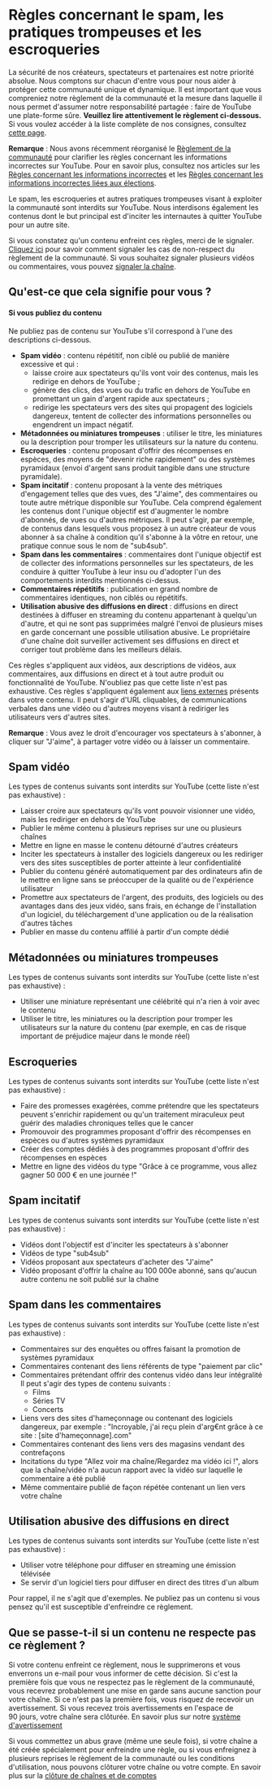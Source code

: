 Règles concernant le spam, les pratiques trompeuses et les escroqueries
=======================================================================

La sécurité de nos créateurs, spectateurs et partenaires est notre priorité absolue. Nous comptons sur chacun d'entre vous pour nous aider à protéger cette communauté unique et dynamique. Il est important que vous compreniez notre règlement de la communauté et la mesure dans laquelle il nous permet d'assumer notre responsabilité partagée : faire de YouTube une plate-forme sûre. **Veuillez lire attentivement le règlement ci-dessous.** Si vous voulez accéder à la liste complète de nos consignes, consultez [cette page](https://support.google.com/youtube/answer/9288567).

**Remarque** : Nous avons récemment réorganisé le [Règlement de la communauté](https://support.google.com/youtube/answer/9288567) pour clarifier les règles concernant les informations incorrectes sur YouTube. Pour en savoir plus, consultez nos articles sur les [Règles concernant les informations incorrectes](https://support.google.com/youtube/answer/10834785) et les [Règles concernant les informations incorrectes liées aux élections](https://support.google.com/youtube/answer/10835034).

Le spam, les escroqueries et autres pratiques trompeuses visant à exploiter la communauté sont interdits sur YouTube. Nous interdisons également les contenus dont le but principal est d'inciter les internautes à quitter YouTube pour un autre site.

Si vous constatez qu'un contenu enfreint ces règles, merci de le signaler. [Cliquez ici](https://support.google.com/youtube/answer/2802027) pour savoir comment signaler les cas de non-respect du règlement de la communauté. Si vous souhaitez signaler plusieurs vidéos ou commentaires, vous pouvez [signaler la chaîne](https://support.google.com/youtube/answer/2802027#report_channel).

Qu'est-ce que cela signifie pour vous ?
---------------------------------------

#### Si vous publiez du contenu

Ne publiez pas de contenu sur YouTube s'il correspond à l'une des descriptions ci-dessous.

*   **Spam vidéo** : contenu répétitif, non ciblé ou publié de manière excessive et qui :
    *   laisse croire aux spectateurs qu'ils vont voir des contenus, mais les redirige en dehors de YouTube ;
    *   génère des clics, des vues ou du trafic en dehors de YouTube en promettant un gain d'argent rapide aux spectateurs ;
    *   redirige les spectateurs vers des sites qui propagent des logiciels dangereux, tentent de collecter des informations personnelles ou engendrent un impact négatif.
*   **Métadonnées ou miniatures trompeuses** : utiliser le titre, les miniatures ou la description pour tromper les utilisateurs sur la nature du contenu.
*   **Escroqueries** : contenu proposant d'offrir des récompenses en espèces, des moyens de "devenir riche rapidement" ou des systèmes pyramidaux (envoi d'argent sans produit tangible dans une structure pyramidale).
*   **Spam incitatif** : contenu proposant à la vente des métriques d'engagement telles que des vues, des "J'aime", des commentaires ou toute autre métrique disponible sur YouTube. Cela comprend également les contenus dont l'unique objectif est d'augmenter le nombre d'abonnés, de vues ou d'autres métriques. Il peut s'agir, par exemple, de contenus dans lesquels vous proposez à un autre créateur de vous abonner à sa chaîne à condition qu'il s'abonne à la vôtre en retour, une pratique connue sous le nom de "sub4sub".
*   **Spam dans les commentaires** : commentaires dont l'unique objectif est de collecter des informations personnelles sur les spectateurs, de les conduire à quitter YouTube à leur insu ou d'adopter l'un des comportements interdits mentionnés ci-dessus.
*   **Commentaires répétitifs** : publication en grand nombre de commentaires identiques, non ciblés ou répétitifs.
*   **Utilisation abusive des diffusions en direct** : diffusions en direct destinées à diffuser en streaming du contenu appartenant à quelqu'un d'autre, et qui ne sont pas supprimées malgré l'envoi de plusieurs mises en garde concernant une possible utilisation abusive. Le propriétaire d'une chaîne doit surveiller activement ses diffusions en direct et corriger tout problème dans les meilleurs délais.

Ces règles s'appliquent aux vidéos, aux descriptions de vidéos, aux commentaires, aux diffusions en direct et à tout autre produit ou fonctionnalité de YouTube. N'oubliez pas que cette liste n'est pas exhaustive. Ces règles s'appliquent également aux [liens externes](https://support.google.com/youtube/answer/9054257) présents dans votre contenu. Il peut s'agir d'URL cliquables, de communications verbales dans une vidéo ou d'autres moyens visant à rediriger les utilisateurs vers d'autres sites.

**Remarque** : Vous avez le droit d'encourager vos spectateurs à s'abonner, à cliquer sur "J'aime", à partager votre vidéo ou à laisser un commentaire.

Spam vidéo
----------

Les types de contenus suivants sont interdits sur YouTube (cette liste n'est pas exhaustive) :

*   Laisser croire aux spectateurs qu'ils vont pouvoir visionner une vidéo, mais les rediriger en dehors de YouTube
*   Publier le même contenu à plusieurs reprises sur une ou plusieurs chaînes
*   Mettre en ligne en masse le contenu détourné d'autres créateurs
*   Inciter les spectateurs à installer des logiciels dangereux ou les rediriger vers des sites susceptibles de porter atteinte à leur confidentialité
*   Publier du contenu généré automatiquement par des ordinateurs afin de le mettre en ligne sans se préoccuper de la qualité ou de l'expérience utilisateur
*   Promettre aux spectateurs de l'argent, des produits, des logiciels ou des avantages dans des jeux vidéo, sans frais, en échange de l'installation d'un logiciel, du téléchargement d'une application ou de la réalisation d'autres tâches
*   Publier en masse du contenu affilié à partir d'un compte dédié

Métadonnées ou miniatures trompeuses
------------------------------------

Les types de contenus suivants sont interdits sur YouTube (cette liste n'est pas exhaustive) :

*   Utiliser une miniature représentant une célébrité qui n'a rien à voir avec le contenu
*   Utiliser le titre, les miniatures ou la description pour tromper les utilisateurs sur la nature du contenu (par exemple, en cas de risque important de préjudice majeur dans le monde réel)

Escroqueries
------------

Les types de contenus suivants sont interdits sur YouTube (cette liste n'est pas exhaustive) :

*   Faire des promesses exagérées, comme prétendre que les spectateurs peuvent s'enrichir rapidement ou qu'un traitement miraculeux peut guérir des maladies chroniques telles que le cancer
*   Promouvoir des programmes proposant d'offrir des récompenses en espèces ou d'autres systèmes pyramidaux
*   Créer des comptes dédiés à des programmes proposant d'offrir des récompenses en espèces
*   Mettre en ligne des vidéos du type "Grâce à ce programme, vous allez gagner 50 000 € en une journée !"

Spam incitatif
--------------

Les types de contenus suivants sont interdits sur YouTube (cette liste n'est pas exhaustive) :

*   Vidéos dont l'objectif est d'inciter les spectateurs à s'abonner
*   Vidéos de type "sub4sub"
*   Vidéos proposant aux spectateurs d'acheter des "J'aime"
*   Vidéo proposant d'offrir la chaîne au 100 000e abonné, sans qu'aucun autre contenu ne soit publié sur la chaîne

Spam dans les commentaires
--------------------------

Les types de contenus suivants sont interdits sur YouTube (cette liste n'est pas exhaustive) :

*   Commentaires sur des enquêtes ou offres faisant la promotion de systèmes pyramidaux
*   Commentaires contenant des liens référents de type "paiement par clic"
*   Commentaires prétendant offrir des contenus vidéo dans leur intégralité Il peut s'agir des types de contenu suivants :
    *   Films
    *   Séries TV
    *   Concerts
*   Liens vers des sites d'hameçonnage ou contenant des logiciels dangereux, par exemple : "Incroyable, j'ai reçu plein d'arg€nt grâce à ce site : \[site d'hameçonnage\].com"
*   Commentaires contenant des liens vers des magasins vendant des contrefaçons
*   Incitations du type "Allez voir ma chaîne/Regardez ma vidéo ici !", alors que la chaîne/vidéo n'a aucun rapport avec la vidéo sur laquelle le commentaire a été publié
*   Même commentaire publié de façon répétée contenant un lien vers votre chaîne

Utilisation abusive des diffusions en direct
--------------------------------------------

Les types de contenus suivants sont interdits sur YouTube (cette liste n'est pas exhaustive) :

*   Utiliser votre téléphone pour diffuser en streaming une émission télévisée
*   Se servir d'un logiciel tiers pour diffuser en direct des titres d'un album

Pour rappel, il ne s'agit que d'exemples. Ne publiez pas un contenu si vous pensez qu'il est susceptible d'enfreindre ce règlement.

Que se passe-t-il si un contenu ne respecte pas ce règlement ?
--------------------------------------------------------------

Si votre contenu enfreint ce règlement, nous le supprimerons et vous enverrons un e-mail pour vous informer de cette décision. Si c'est la première fois que vous ne respectez pas le règlement de la communauté, vous recevrez probablement une mise en garde sans aucune sanction pour votre chaîne. Si ce n'est pas la première fois, vous risquez de recevoir un avertissement. Si vous recevez trois avertissements en l'espace de 90 jours, votre chaîne sera clôturée. En savoir plus sur notre [système d'avertissement](https://support.google.com/youtube/answer/2802032)

Si vous commettez un abus grave (même une seule fois), si votre chaîne a été créée spécialement pour enfreindre une règle, ou si vous enfreignez à plusieurs reprises le règlement de la communauté ou les conditions d'utilisation, nous pouvons clôturer votre chaîne ou votre compte. En savoir plus sur la [clôture de chaînes et de comptes](https://support.google.com/youtube/answer/2802168)